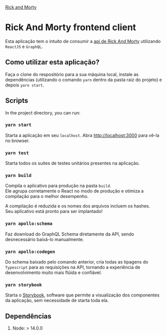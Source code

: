 [Rick and Morty](https://firebasestorage.googleapis.com/v0/b/enme-b7107.appspot.com/o/name.png?alt=media)

# Rick And Morty frontend client

Esta aplicação tem o intuito de consumir a [api de Rick And Morty](https://rickandmortyapi.com/graphql) utilizando `ReactJS` e `GraphQL`.

## Como utilizar esta aplicação?

Faça o clone do respositório para a sua máquina local, instale as dependências (utilizando o comando `yarn` dentro da pasta raiz do projeto) e depois `yarn start`.

## Scripts

In the project directory, you can run:

### `yarn start`

Starta a aplicação em seu `localhost`.
Abra [http://localhost:3000](http://localhost:3000) para vê-la no browser.

### `yarn test`

Starta todos os suites de testes unitários presentes na aplicação.

### `yarn build`

Compila o aplicativo para produção na pasta `build`.\
Ele agrupa corretamente o React no modo de produção e otimiza a compilação para o melhor desempenho.

A compilação é reduzida e os nomes dos arquivos incluem os hashes.\
Seu aplicativo está pronto para ser implantado!

### `yarn apollo:schema`

Faz download do GraphQL Schema diretamente da API, sendo desnecessário baixá-lo manualmente.

### `yarn apollo:codegen`

Do schema baixado pelo comando anterior, 
cria todas as tipagens do `Typescript` para as requisições na API, tornando a experiência de desenvolvimento muito mais flúida e confiável.

### `yarn storybook`

Starta o [Storybook](https://storybook.js.org/), software que permite a visualização dos componentes da aplicação, sem necessidade de starta toda ela.

## Dependências

1) Node: > 14.0.0
